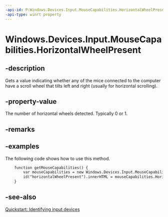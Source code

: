 ```yaml
---
-api-id: P:Windows.Devices.Input.MouseCapabilities.HorizontalWheelPresent
-api-type: winrt property
---
```


<!-- Property syntax
public int HorizontalWheelPresent { get; }
-->

# Windows.Devices.Input.MouseCapabilities.HorizontalWheelPresent

## -description
Gets a value indicating whether any of the mice connected to the computer have a scroll wheel that tilts left and right (usually for horizontal scrolling).

## -property-value
The number of horizontal wheels detected. Typically 0 or 1.

## -remarks


## -examples
The following code shows how to use this method.

```html
    function getMouseCapabilities() {
        var mouseCapabilities = new Windows.Devices.Input.MouseCapabilities();
        id("horizontalWheelPresent").innerHTML = mouseCapabilities.HorizontalWheelPresent;
    }
```



## -see-also
[Quickstart: Identifying input devices](https://docs.microsoft.com/en-us/windows/uwp/design/input/identify-input-devices)
